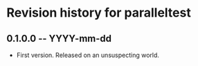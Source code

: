 # Revision history for paralleltest

## 0.1.0.0 -- YYYY-mm-dd

* First version. Released on an unsuspecting world.
